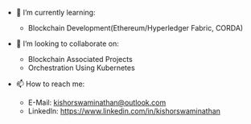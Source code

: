 - 🌱 I’m currently learning:
    * Blockchain Development(Ethereum/Hyperledger Fabric, CORDA)

- 💞️ I’m looking to collaborate on:
    * Blockchain Associated Projects
    * Orchestration Using Kubernetes

- 📫 How to reach me:
    * E-Mail: kishorswaminathan@outlook.com  
    * LinkedIn: https://www.linkedin.com/in/kishorswaminathan
    

